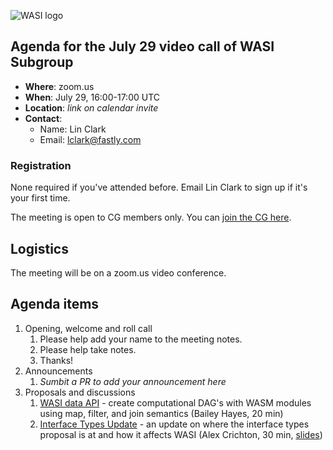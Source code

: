 ![WASI logo](https://raw.githubusercontent.com/WebAssembly/WASI/main/WASI.png)

## Agenda for the July 29 video call of WASI Subgroup

- **Where**: zoom.us
- **When**: July 29, 16:00-17:00 UTC
- **Location**: *link on calendar invite*
- **Contact**:
    - Name: Lin Clark
    - Email: lclark@fastly.com

### Registration

None required if you've attended before. Email Lin Clark to sign up if it's your first time.

The meeting is open to CG members only. You can [join the CG here](https://www.w3.org/community/webassembly/).

## Logistics

The meeting will be on a zoom.us video conference.

## Agenda items

1. Opening, welcome and roll call
    1. Please help add your name to the meeting notes.
    1. Please help take notes.
    1. Thanks!
1. Announcements
    1. _Sumbit a PR to add your announcement here_
1. Proposals and discussions
    1. [WASI data API](https://github.com/singlestore-labs/wasi-data/blob/main/proposals/wasi-data/Explainer.md) - create computational DAG's with WASM modules using map, filter, and join semantics (Bailey Hayes, 20 min)
    1. [Interface Types Update](https://github.com/WebAssembly/interface-types) - an update on where the interface types proposal is at and how it affects WASI (Alex Crichton, 30 min, [slides](presentations/2021-07-29-alexcrichton-interface-types-and-wasi.pdf))
